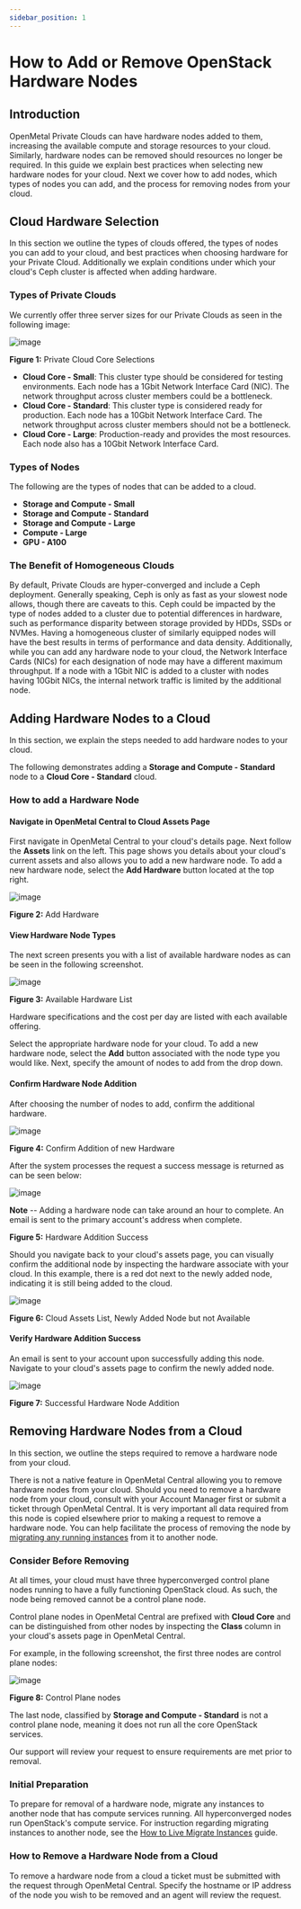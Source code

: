```yaml
---
sidebar_position: 1
---
```

# How to Add or Remove OpenStack Hardware Nodes

## Introduction

OpenMetal Private Clouds can have hardware nodes added to them,
increasing the available compute and storage resources to your cloud.
Similarly, hardware nodes can be removed should resources no longer be
required. In this guide we explain best practices when selecting new
hardware nodes for your cloud. Next we cover how to add nodes, which
types of nodes you can add, and the process for removing nodes from your
cloud.

## Cloud Hardware Selection

In this section we outline the types of clouds offered, the types of
nodes you can add to your cloud, and best practices when choosing
hardware for your Private Cloud. Additionally we explain conditions
under which your cloud's Ceph cluster is affected when adding hardware.

### Types of Private Clouds

We currently offer three server sizes for our Private Clouds as seen in
the following image:

![image](images/private-cloud-core-types.png)

**Figure 1:** Private Cloud Core Selections

- **Cloud Core - Small**: This cluster type should be considered for
    testing environments. Each node has a 1Gbit Network Interface Card
    (NIC). The network throughput across cluster members could be a
    bottleneck.
- **Cloud Core - Standard**: This cluster type is considered ready for
    production. Each node has a 10Gbit Network Interface Card. The
    network throughput across cluster members should not be a
    bottleneck.
- **Cloud Core - Large**: Production-ready and provides the most
    resources. Each node also has a 10Gbit Network Interface Card.

### Types of Nodes

The following are the types of nodes that can be added to a cloud.

- **Storage and Compute - Small**
- **Storage and Compute - Standard**
- **Storage and Compute - Large**
- **Compute - Large**
- **GPU - A100**

### The Benefit of Homogeneous Clouds

By default, Private Clouds are hyper-converged and include a Ceph
deployment. Generally speaking, Ceph is only as fast as your slowest
node allows, though there are caveats to this. Ceph could be impacted by
the type of nodes added to a cluster due to potential differences in
hardware, such as performance disparity between storage provided by
HDDs, SSDs or NVMes. Having a homogeneous cluster of similarly equipped
nodes will have the best results in terms of performance and data
density. Additionally, while you can add any hardware node to your
cloud, the Network Interface Cards (NICs) for each designation of node
may have a different maximum throughput. If a node with a 1Gbit NIC is
added to a cluster with nodes having 10Gbit NICs, the internal network
traffic is limited by the additional node.

## Adding Hardware Nodes to a Cloud

In this section, we explain the steps needed to add hardware nodes to
your cloud.

The following demonstrates adding a **Storage and Compute - Standard**
node to a **Cloud Core - Standard** cloud.

### How to add a Hardware Node

#### Navigate in OpenMetal Central to Cloud Assets Page

First navigate in OpenMetal Central to your cloud's details page. Next
follow the **Assets** link on the left. This page shows you details
about your cloud's current assets and also allows you to add a new
hardware node. To add a new hardware node, select the **Add Hardware**
button located at the top right.

![image](images/cloud-assets-page.png)

**Figure 2:** Add Hardware

#### View Hardware Node Types

The next screen presents you with a list of available hardware nodes as
can be seen in the following screenshot.

![image](images/add-hardware-offerings.png)

**Figure 3:** Available Hardware List

Hardware specifications and the cost per day are listed with each
available offering.

Select the appropriate hardware node for your cloud. To add a new
hardware node, select the **Add** button associated with the node type
you would like. Next, specify the amount of nodes to add from the drop
down.

#### Confirm Hardware Node Addition

After choosing the number of nodes to add, confirm the additional
hardware.

![image](images/confirm-node-addition.png)

**Figure 4:** Confirm Addition of new Hardware

After the system processes the request a success message is returned as
can be seen below:

![image](images/hardware-addition-success.png)

**Note** -- Adding a hardware node can take around an hour to complete.
An email is sent to the primary account's address when complete.

**Figure 5:** Hardware Addition Success

Should you navigate back to your cloud's assets page, you can visually
confirm the additional node by inspecting the hardware associate with
your cloud. In this example, there is a red dot next to the newly added
node, indicating it is still being added to the cloud.

![image](images/post-addition-node-not-yet-ready.png)

**Figure 6:** Cloud Assets List, Newly Added Node but not Available

#### Verify Hardware Addition Success

An email is sent to your account upon successfully adding this node.
Navigate to your cloud's assets page to confirm the newly added node.

![image](images/post-addition-success.png)

**Figure 7:** Successful Hardware Node Addition

## Removing Hardware Nodes from a Cloud

In this section, we outline the steps required to remove a hardware node
from your cloud.

There is not a native feature in OpenMetal Central allowing you to
remove hardware nodes from your cloud. Should you need to remove a
hardware node from your cloud, consult with your Account Manager first
or submit a ticket through OpenMetal Central. It is very important all
data required from this node is copied elsewhere prior to making a
request to remove a hardware node. You can help facilitate the process
of removing the node by [migrating any running
instances](../day-2/live-migrate-instances) from it to
another node.

### Consider Before Removing

At all times, your cloud must have three hyperconverged control plane
nodes running to have a fully functioning OpenStack cloud. As such, the
node being removed cannot be a control plane node.

Control plane nodes in OpenMetal Central are prefixed with **Cloud
Core** and can be distinguished from other nodes by inspecting the
**Class** column in your cloud's assets page in OpenMetal Central.

For example, in the following screenshot, the first three nodes are
control plane nodes:

![image](images/control-plane-nodes-listed.png)

**Figure 8:** Control Plane nodes

The last node, classified by **Storage and Compute - Standard** is not a
control plane node, meaning it does not run all the core OpenStack
services.

Our support will review your request to ensure requirements are met
prior to removal.

### Initial Preparation

To prepare for removal of a hardware node, migrate any instances to
another node that has compute services running. All hyperconverged nodes
run OpenStack's compute service. For instruction regarding migrating
instances to another node, see the [How to Live Migrate
Instances](../day-2/live-migrate-instances) guide.

### How to Remove a Hardware Node from a Cloud

To remove a hardware node from a cloud a ticket must be submitted with
the request through OpenMetal Central. Specify the hostname or IP
address of the node you wish to be removed and an agent will review the
request.
